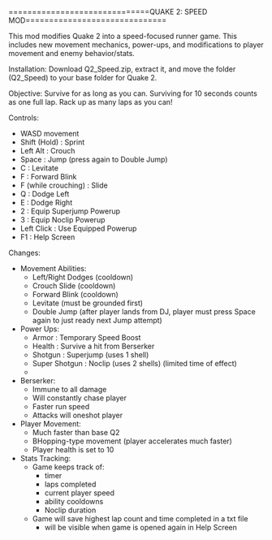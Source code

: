 ==============================QUAKE 2: SPEED MOD==============================

This mod modifies Quake 2 into a speed-focused runner game.  This includes new 
movement mechanics, power-ups, and modifications to player movement and
enemy behavior/stats.

Installation:
Download Q2_Speed.zip, extract it, and move the folder (Q2_Speed) to your base 
folder for Quake 2.

Objective: 
Survive for as long as you can.  Surviving for 10 seconds counts as one full 
lap.  Rack up as many laps as you can!

Controls:
- WASD movement
- Shift (Hold)          : Sprint
- Left Alt              : Crouch
- Space                 : Jump (press again to Double Jump)
- C                     : Levitate 
- F                     : Forward Blink
- F (while crouching)   : Slide
- Q                     : Dodge Left
- E                     : Dodge Right
- 2                     : Equip Superjump Powerup
- 3                     : Equip Noclip Powerup
- Left Click            : Use Equipped Powerup
- F1                    : Help Screen

Changes:
- Movement Abilities:
    - Left/Right Dodges (cooldown)
    - Crouch Slide      (cooldown)
    - Forward Blink     (cooldown)
    - Levitate          (must be grounded first)
    - Double Jump       (after player lands from DJ, player must press Space 
                        again to just ready next Jump attempt)
- Power Ups:
    - Armor         : Temporary Speed Boost
    - Health        : Survive a hit from Berserker
    - Shotgun       : Superjump (uses 1 shell)
    - Super Shotgun : Noclip (uses 2 shells) (limited time of effect)
    - 
- Berserker:
    - Immune to all damage
    - Will constantly chase player
    - Faster run speed
    - Attacks will oneshot player
- Player Movement:
    - Much faster than base Q2
    - BHopping-type movement (player accelerates much faster)
    - Player health is set to 10
- Stats Tracking:
    - Game keeps track of:
        - timer
        - laps completed
        - current player speed
        - ability cooldowns
        - Noclip duration
    - Game will save highest lap count and time completed in a txt file
        - will be visible when game is opened again in Help Screen
